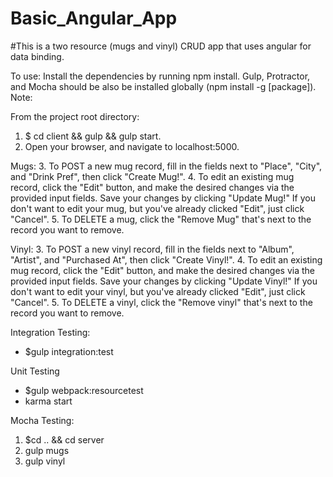 # Basic_Angular_App

#This is a two resource (mugs and vinyl) CRUD app that uses angular for data binding.

To use: <Enter>
Install the dependencies by running npm install. Gulp, Protractor, and Mocha should be also be installed globally (npm install -g [package]). Note: <Enter>

From the project root directory: <Enter>
1. $ cd client && gulp && gulp start. <Enter>
2. Open your browser, and navigate to localhost:5000. <Enter>

Mugs: <Enter>
3. To POST a new mug record, fill in the fields next to "Place", "City", and "Drink Pref", then click "Create Mug!". <Enter>
4. To edit an existing mug record, click the "Edit" button, and make the desired changes via the provided input fields. Save your changes by clicking "Update Mug!" If you don't want to edit your mug, but you've already clicked "Edit", just click "Cancel". <Enter>
5. To DELETE a mug, click the "Remove Mug" that's next to the record you want to remove. <Enter>

Vinyl: <Enter> <Enter>
3. To POST a new vinyl record, fill in the fields next to "Album", "Artist", and "Purchased At", then click "Create Vinyl!". <Enter>
4. To edit an existing mug record, click the "Edit" button, and make the desired changes via the provided input fields. Save your changes by clicking "Update Vinyl!" If you don't want to edit your vinyl, but you've already clicked "Edit", just click "Cancel". <Enter>
5. To DELETE a vinyl, click the "Remove vinyl" that's next to the record you want to remove. <Enter>

Integration Testing: <Enter>
* $gulp integration:test <Enter>

Unit Testing
* $gulp webpack:resourcetest
* karma start

Mocha Testing: <Enter>
1. $cd .. && cd server <Enter>
2. gulp mugs <Enter>
3. gulp vinyl <Enter>
